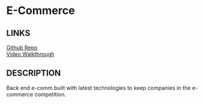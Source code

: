 # E-Commerce

## LINKS

<a href= 'https://github.com/galessalazar/e-comm'>Github Repo</a></br>
<a href='https://drive.google.com/file/d/1GYw5D68Xxcv5j9pREauDYT9BvgYb4amp/view'>Video Walkthrough</a></br>

## DESCRIPTION

Back end e-comm built with latest technologies to keep companies in the e-commerce competition.




